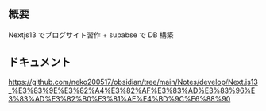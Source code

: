 ## 概要

Nextjs13 でブログサイト習作 + supabse で DB 構築

## ドキュメント

https://github.com/neko200517/obsidian/tree/main/Notes/develop/Next.js13_%E3%83%9E%E3%82%A4%E3%82%AF%E3%83%AD%E3%83%96%E3%83%AD%E3%82%B0%E3%81%AE%E4%BD%9C%E6%88%90
